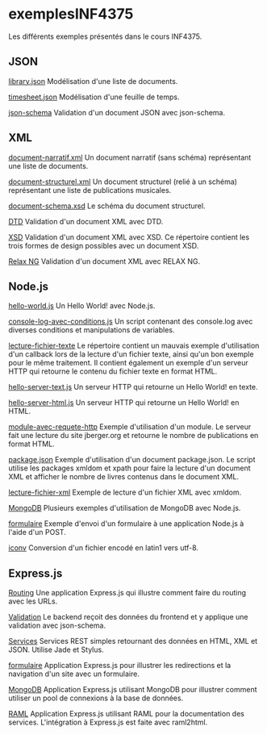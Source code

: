 exemplesINF4375
===============

Les différents exemples présentés dans le cours INF4375.


JSON
----

[library.json](JSON/library.json) Modélisation d'une liste de documents.

[timesheet.json](JSON/timesheet.json) Modélisation d'une feuille de temps.

[json-schema](json-schema/) Validation d'un document JSON avec json-schema.


XML
---

[document-narratif.xml](XML/document-narratif.xml) Un document narratif (sans
schéma) représentant une liste de documents.

[document-structurel.xml](XML/document-structurel.xml) Un document structurel
(relié à un schéma) représentant une liste de publications musicales.

[document-schema.xsd](XML/document-schema.xsd) Le schéma du document structurel.

[DTD](DTD/) Validation d'un document XML avec DTD.

[XSD](XSD/) Validation d'un document XML avec XSD. Ce répertoire contient les
trois formes de design possibles avec un document XSD.

[Relax NG](RELAX-NG/) Validation d'un document XML avec RELAX NG.


Node.js
-------

[hello-world.js](Node.js/hello-world.js) Un Hello World! avec Node.js.

[console-log-avec-conditions.js](Node.js/console-log-avec-conditions.js) Un
script contenant des console.log avec diverses conditions et manipulations de
variables.

[lecture-fichier-texte](Node.js/lecture-fichier-texte/) Le répertoire contient un
mauvais exemple d'utilisation d'un callback lors de la lecture d'un fichier
texte, ainsi qu'un bon exemple pour le même traitement. Il contient également un
exemple d'un serveur HTTP qui retourne le contenu du fichier texte en format
HTML.

[hello-server-text.js](Node.js/hello-server-text.js) Un serveur HTTP qui
retourne un Hello World! en texte.

[hello-server-html.js](Node.js/hello-server-html.js) Un serveur HTTP qui
retourne un Hello World! en HTML.

[module-avec-requete-http](Node.js/module-avec-requete-http/) Exemple
d'utilisation d'un module. Le serveur fait une lecture du site jberger.org et
retourne le nombre de publications en format HTML.

[package.json](Node.js/package.json/) Exemple d'utilisation d'un document
package.json. Le script utilise les packages xmldom et xpath pour faire la
lecture d'un document XML et afficher le nombre de livres contenus dans le
document XML.

[lecture-fichier-xml](Node.js/lecture-fichier-xml/) Exemple de lecture d'un
fichier XML avec xmldom.

[MongoDB](MongoDB/exemples/) Plusieurs exemples d'utilisation de MongoDB avec
Node.js.

[formulaire](Node.js/formulaire/) Exemple d'envoi d'un formulaire à une
application Node.js à l'aide d'un POST.

[iconv](Node.js/iconv-iso-8859-1/) Conversion d'un fichier encodé en latin1 vers
utf-8.


Express.js
----------

[Routing](Node.js/Express.js/routing-parametres/) Une application Express.js qui
illustre comment faire du routing avec les URLs.

[Validation](Node.js/Express.js/validation/) Le backend reçoit des données du
frontend et y applique une validation avec json-schema.

[Services](Node.js/Express.js/services-jade-stylus/) Services REST simples
retournant des données en HTML, XML et JSON. Utilise Jade et Stylus.

[formulaire](Node.js/Express.js/formulaire/) Application Express.js pour
illustrer les redirections et la navigation d'un site avec un formulaire.

[MongoDB](Node.js/Express.js/mongodb-express) Application Express.js utilisant
MongoDB pour illustrer comment utiliser un pool de connexions à la base de
données.

[RAML](Node.js/Express.js/raml) Application Express.js utilisant RAML pour la
documentation des services. L'intégration à Express.js est faite avec raml2html.
